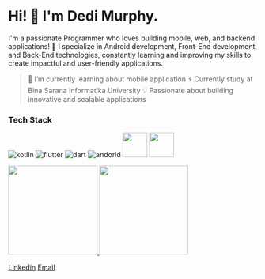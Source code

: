 # Hi! 👋 I'm Dedi Murphy.

I'm a passionate Programmer who loves building mobile, web, and backend applications! 🚀 I specialize in Android development, Front-End development, and Back-End technologies, constantly learning and improving my skills to create impactful and user-friendly applications.

> 🌱 I’m currently learning about mobile application
> ⚡ Currently study at Bina Sarana Informatika University
> 💡 Passionate about building innovative and scalable applications

### Tech Stack
![kotlin](https://github.com/DediMurphy/DediMurphy/assets/99854509/52e67d13-9613-418f-add0-b23d4548a215)
![flutter](https://github.com/DediMurphy/DediMurphy/assets/99854509/3bb439da-61e3-437d-b781-7b0348b7c94a)
![dart](https://github.com/DediMurphy/DediMurphy/assets/99854509/9377fb92-37b9-4e88-b7e5-a571a9f7e545)
![andorid](https://github.com/DediMurphy/DediMurphy/assets/99854509/64dd295c-2567-4877-8dec-23c8b9f35e46)
<img src="https://upload.wikimedia.org/wikipedia/commons/4/4f/Csharp_Logo.png" width="50">
<img src="https://upload.wikimedia.org/wikipedia/commons/7/7d/Microsoft_.NET_logo.png" width="50">




<p align="left">
<a href="https://github.com/DediMurphy">
  <img height="180em" src="https://github-readme-stats-eight-theta.vercel.app/api?username=gilangadhan&show_icons=true&theme=algolia&include_all_commits=true&count_private=true"/>
  <img height="180em" src="https://github-readme-stats-eight-theta.vercel.app/api/top-langs/?username=gilangadhan&layout=compact&langs_count=8&theme=algolia"/>
</a>
</p>

[Linkedin](https://www.linkedin.com/in/dedi-murphy-8119bb238/)
[Email](dedimurphy05@gmail.com)
